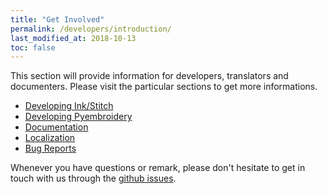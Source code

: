 ```yaml
---
title: "Get Involved"
permalink: /developers/introduction/
last_modified_at: 2018-10-13
toc: false
---
```

This section will provide information for developers, translators and documenters.
Please visit the particular sections to get more informations.

* [Developing Ink/Stitch](/developers/inkstitch/)
* [Developing Pyembroidery](/developers/pyembroidery/)
* [Documentation](/developers/documentation/)
* [Localization](/developers/localize/)
* [Bug Reports](/developers/report-bugs/)

Whenever you have questions or remark, please don't hesitate to get in touch with us through the [github issues](https://github.com/inkstitch/inkstitch/issues).

